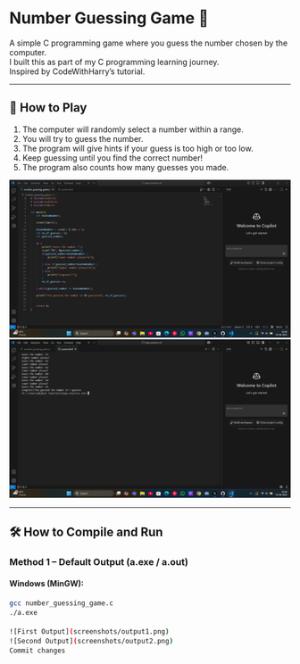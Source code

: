 # Number Guessing Game 🎯

A simple C programming game where you guess the number chosen by the computer.  
I built this as part of my C programming learning journey.  
Inspired by CodeWithHarry’s tutorial.

---

## 📜 How to Play
1. The computer will randomly select a number within a range.
2. You will try to guess the number.
3. The program will give hints if your guess is too high or too low.
4. Keep guessing until you find the correct number!
5. The program also counts how many guesses you made.

![Game Screenshot 1](Screenshot1.png)
![Game Screenshot 2](https://github.com/Sundaram790/number-guessing-game/blob/main/Screenshot2.png?raw=true)

---

## 🛠 How to Compile and Run

### **Method 1 – Default Output (a.exe / a.out)**  
#### Windows (MinGW):
```bash
gcc number_guessing_game.c
./a.exe

![First Output](screenshots/output1.png)
![Second Output](screenshots/output2.png)
Commit changes
